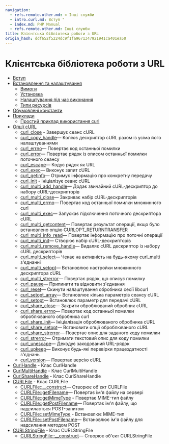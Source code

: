 ```yaml
---
navigation:
  - refs.remote.other.md: « Інші служби
  - intro.curl.md: Вступ "
  - index.md: PHP Manual
  - refs.remote.other.md: Інші служби
title: Клієнтська бібліотека роботи з URL
origin_hash: ddf652f5224dc9f1fa9671347921941ca401ea50
---
```

# Клієнтська бібліотека роботи з URL

-   [Вступ](intro.curl.md)
-   [Встановлення та налаштування](curl.setup.md)
    -   [Вимоги](curl.requirements.md)
    -   [Установка](curl.installation.md)
    -   [Налаштування під час виконання](curl.configuration.md)
    -   [Типи ресурсів](curl.resources.md)
-   [Обумовлені константи](curl.constants.md)
-   [Приклади](curl.examples.md)
    -   [Простий приклад використання curl](curl.examples-basic.md)
-   [Опції cURL](ref.curl.md)
    -   [curl\_close](function.curl-close.md) \- Завершує сеанс cURL
    -   [curl\_copy\_handle](function.curl-copy-handle.md)— Копіює дескриптор cURL разом із усіма його налаштуваннями
    -   [curl\_errno](function.curl-errno.md)— Повертає код останньої помилки
    -   [curl\_error](function.curl-error.md)— Повертає рядок із описом останньої помилки поточного сеансу
    -   [curl\_escape](function.curl-escape.md)— Кодує рядок як URL
    -   [curl\_exec](function.curl-exec.md)— Виконує запит cURL
    -   [curl\_getinfo](function.curl-getinfo.md)— Отримує інформацію про конкретну передачу
    -   [curl\_init](function.curl-init.md) \- Ініціалізує сеанс cURL
    -   [curl\_multi\_add\_handle](function.curl-multi-add-handle.md)— Додає звичайний cURL-дескриптор до набору cURL-дескрипторів
    -   [curl\_multi\_close](function.curl-multi-close.md)— Закриває набір cURL-дескрипторів
    -   [curl\_multi\_errno](function.curl-multi-errno.md)— Повертає код останньої помилки множинного curl
    -   [curl\_multi\_exec](function.curl-multi-exec.md)— Запускає підключення поточного дескриптора cURL
    -   [curl\_multi\_getcontent](function.curl-multi-getcontent.md)— Повертає результат операції, якщо було встановлено опцію CURLOPT\_RETURNTRANSFER
    -   [curl\_multi\_info\_read](function.curl-multi-info-read.md)— Повертає інформацію про поточні операції
    -   [curl\_multi\_init](function.curl-multi-init.md)— Створює набір cURL-дескрипторів
    -   [curl\_multi\_remove\_handle](function.curl-multi-remove-handle.md)— Видаляє cURL дескриптор із набору cURL дескрипторів
    -   [curl\_multi\_select](function.curl-multi-select.md)— Чекає на активність на будь-якому curl\_multi з'єднанні
    -   [curl\_multi\_setopt](function.curl-multi-setopt.md)— Встановлює настройки множинного дескриптора cURL
    -   [curl\_multi\_strerror](function.curl-multi-strerror.md)— Повертає рядок, що описує помилку
    -   [curl\_pause](function.curl-pause.md)— Припинити та відновити з'єднання
    -   [curl\_reset](function.curl-reset.md)— Скинути налаштування обробника сесії libcurl
    -   [curl\_setopt\_array](function.curl-setopt-array.md)— Встановлює кілька параметрів сеансу cURL
    -   [curl\_setopt](function.curl-setopt.md)— Встановлює параметр для передачі cURL
    -   [curl\_share\_close](function.curl-share-close.md)— Закрити оброблюваний обробник cURL
    -   [curl\_share\_errno](function.curl-share-errno.md)— Повертає код останньої помилки оброблюваного обробника curl
    -   [curl\_share\_init](function.curl-share-init.md)— Ініціалізація оброблюваного обробника cURL
    -   [curl\_share\_setopt](function.curl-share-setopt.md)— Встановити опції оброблюваного cURL
    -   [curl\_share\_strerror](function.curl-share-strerror.md)— Повертає опис для заданого коду помилки
    -   [curl\_strerror](function.curl-strerror.md)— Отримати текстовий опис для коду помилки
    -   [curl\_unescape](function.curl-unescape.md)— Декодує закодований URL-рядок
    -   [curl\_upkeep](function.curl_upkeep.md)— Виконує будь-які перевірки працездатності з'єднань
    -   [curl\_version](function.curl-version.md)— Повертає версію cURL
-   [CurlHandle](class.curlhandle.md) \- Клас CurlHandle
-   [CurlMultiHandle](class.curlmultihandle.md) \- Клас CurlMultiHandle
-   [CurlShareHandle](class.curlsharehandle.md) \- Клас CurlShareHandle
-   [CURLFile](class.curlfile.md) \- Клас CURLFile
    -   [CURLFile::\_\_construct](curlfile.construct.md)— Створює об'єкт CURLFile
    -   [CURLFile::getFilename](curlfile.getfilename.md)— Повертає ім'я файлу на сервері
    -   [CURLFile::getMimeType](curlfile.getmimetype.md) \- Повертає MIME-тип файлу
    -   [CURLFile::getPostFilename](curlfile.getpostfilename.md)— Повертає ім'я файлу, що надсилається POST-запитом
    -   [CURLFile::setMimeType](curlfile.setmimetype.md) \- Встановлює MIME-тип
    -   [CURLFile::setPostFilename](curlfile.setpostfilename.md)— Встановлює ім'я файлу для надсилання методом POST
-   [CURLStringFile](class.curlstringfile.md) \- Клас CURLStringFile
    -   [CURLStringFile::\_\_construct](curlstringfile.construct.md)— Створює об'єкт CURLStringFile

